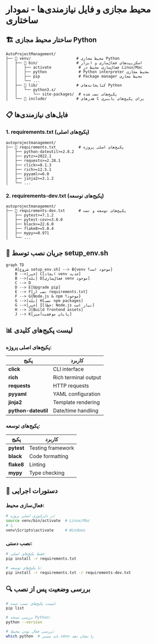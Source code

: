 # محیط مجازی و فایل نیازمندی‌ها - نمودار ساختاری

## 🏗️ ساختار محیط مجازی Python

```
AutoProjectManagement/
├── 📁 venv/                    # محیط مجازی Python
│   ├── 📁 bin/                 # اسکریپت‌های فعال‌سازی و ابزار
│   │   ├── activate            # فعال‌سازی محیط در Linux/Mac
│   │   ├── python              # Python interpreter محیط مجازی
│   │   ├── pip                 # Package manager محیط مجازی
│   │   └── ...
│   ├── 📁 lib/                 # کتابخانه‌های Python
│   │   └── python3.x/
│   │       └── site-packages/  # پکیج‌های نصب شده
│   └── 📁 include/             # هدرهای C برای پکیج‌های باینری
```

## 📋 فایل‌های نیازمندی‌ها

### 1. requirements.txt (پکیج‌های اصلی)
```
autoprojectmanagement/
├── 📄 requirements.txt          # پکیج‌های اصلی پروژه
│   ├── python-dateutil>=2.8.2
│   ├── pytz>=2022.1
│   ├── requests>=2.28.1
│   ├── click>=8.1.3
│   ├── rich>=12.5.1
│   ├── pyyaml>=6.0
│   ├── jinja2>=3.1.2
│   └── ...
```

### 2. requirements-dev.txt (پکیج‌های توسعه)
```
autoprojectmanagement/
├── 📄 requirements-dev.txt      # پکیج‌های توسعه و تست
│   ├── pytest>=7.1.2
│   ├── pytest-cov>=3.0.0
│   ├── black>=22.6.0
│   ├── flake8>=5.0.4
│   ├── mypy>=0.971
│   └── ...
```

## 🔄 جریان نصب توسط setup_env.sh

```mermaid
graph TD
    A[شروع setup_env.sh] --> B{venv موجود است؟}
    B -->|خیر| C[ایجاد venv جدید]
    B -->|بله| D[فعال‌سازی venv موجود]
    C --> D
    D --> E[Upgrade pip]
    E --> F[نصب از requirements.txt]
    F --> G{Node.js & npm موجود؟}
    G -->|بله| H[نصب npm packages]
    G -->|خیر| I[خطا: Node.js نیاز است]
    H --> J[Build frontend assets]
    J --> K[پایان موفقیت‌آمیز]
```

## 📊 لیست پکیج‌های کلیدی

### پکیج‌های اصلی پروژه:
| پکیج | کاربرد |
|------|--------|
| **click** | CLI interface |
| **rich** | Rich terminal output |
| **requests** | HTTP requests |
| **pyyaml** | YAML configuration |
| **jinja2** | Template rendering |
| **python-dateutil** | Date/time handling |

### پکیج‌های توسعه:
| پکیج | کاربرد |
|------|--------|
| **pytest** | Testing framework |
| **black** | Code formatting |
| **flake8** | Linting |
| **mypy** | Type checking |

## 🎯 دستورات اجرایی

### فعال‌سازی محیط:
```bash
# در دایرکتوری اصلی پروژه:
source venv/bin/activate  # Linux/Mac
# یا
venv\Scripts\activate     # Windows
```

### نصب دستی:
```bash
# فقط پکیج‌های اصلی:
pip install -r requirements.txt

# با پکیج‌های توسعه:
pip install -r requirements.txt -r requirements-dev.txt
```

## 🔍 بررسی وضعیت پس از نصب
```bash
# لیست پکیج‌های نصب شده:
pip list

# بررسی نسخه Python:
python --version

# بررسی فعال بودن محیط:
which python  # باید مسیر venv را نشان دهد
